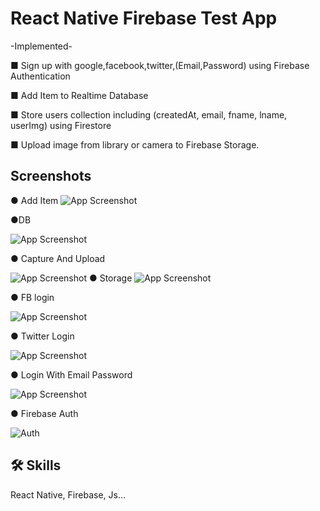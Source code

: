 
# React Native Firebase Test App
-Implemented- 

■ Sign up with google,facebook,twitter,(Email,Password) using Firebase Authentication

■ Add Item to Realtime Database

■ Store users collection including (createdAt, email, fname, lname, userImg) using Firestore

■ Upload image from library or camera to Firebase Storage.
## Screenshots
● Add Item
![App Screenshot](https://raw.githubusercontent.com/apro008/firebaseTest/master/assets/addItem.gif)

●DB

![App Screenshot](https://raw.githubusercontent.com/apro008/firebaseTest/master/assets/addItemSave.gif)

● Capture And Upload

![App Screenshot](https://raw.githubusercontent.com/apro008/firebaseTest/master/assets/CaptureAndUpload1.gif)
● Storage
![App Screenshot](https://raw.githubusercontent.com/apro008/firebaseTest/master/assets/CaptureAndUpload1Upload.gif)

● FB login

![App Screenshot](https://raw.githubusercontent.com/apro008/firebaseTest/master/assets/FBLogin.gif)

● Twitter Login

![App Screenshot](https://raw.githubusercontent.com/apro008/firebaseTest/master/assets/TwitterLogin.gif)

● Login With Email Password

![App Screenshot](https://raw.githubusercontent.com/apro008/firebaseTest/master/assets/login.gif)

● Firebase Auth

![Auth](https://raw.githubusercontent.com/apro008/firebaseTest/master/assets/loginUpload.gif)  
## 🛠 Skills
React Native, Firebase, Js...

  
